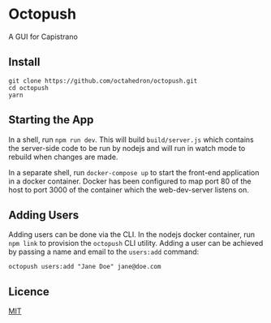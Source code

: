 # Octopush

A GUI for Capistrano

## Install

```
git clone https://github.com/octahedron/octopush.git
cd octopush
yarn
```

## Starting the App

In a shell, run `npm run dev`.  This will build `build/server.js` which contains the server-side
code to be run by nodejs and will run in watch mode to rebuild when changes are made.

In a separate shell, run `docker-compose up` to start the front-end application in a docker container.
Docker has been configured to map port 80 of the host to port 3000 of the container which the
web-dev-server listens on.

## Adding Users

Adding users can be done via the CLI.  In the nodejs docker container, run `npm link` to provision
the `octopush` CLI utility.  Adding a user can be achieved by passing a name and email to the
`users:add` command:

```
octopush users:add "Jane Doe" jane@doe.com
```

## Licence

[MIT](./LICENSE)
